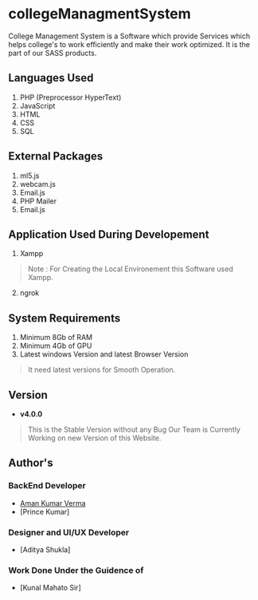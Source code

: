 # collegeManagmentSystem
College Management System is a  Software which provide Services which helps college's to work efficiently and make their work optimized.
It is the part of our SASS products.  
## Languages Used
1. PHP (Preprocessor HyperText)
2. JavaScript
3. HTML
4. CSS
5. SQL

## External Packages
1. ml5.js 
2. webcam.js
3. Email.js
4. PHP Mailer
5. Email.js

## Application Used During Developement
1. Xampp 
> Note : For Creating the Local Environement this Software used Xampp.
2. ngrok

## System Requirements
1. Minimum 8Gb of RAM
2. Minimum 4Gb of GPU
3. Latest windows Version and latest Browser Version
> It need latest versions for Smooth Operation.

## Version
- **v4.0.0**
> This is the Stable Version without any Bug Our Team is Currently Working on new Version of this Website.

## Author's

### BackEnd Developer
- [Aman Kumar Verma](https://itsakverma.netlify.app/)
- [Prince Kumar]
### Designer and UI/UX Developer
- [Aditya Shukla]
### Work Done Under the Guidence of
- [Kunal Mahato Sir]

